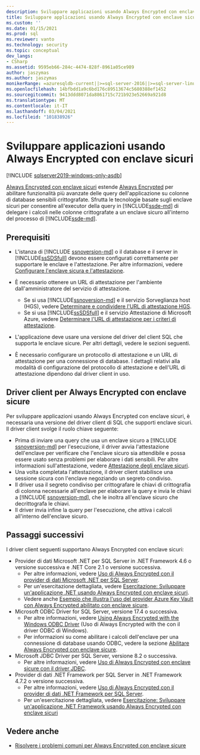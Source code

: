 ```yaml
---
description: Sviluppare applicazioni usando Always Encrypted con enclave sicuri
title: Sviluppare applicazioni usando Always Encrypted con enclave sicuri | Microsoft Docs
ms.custom: ''
ms.date: 01/15/2021
ms.prod: sql
ms.reviewer: vanto
ms.technology: security
ms.topic: conceptual
dev_langs:
- CSharp
ms.assetid: 9595eb66-284c-4474-828f-8961a05ce989
author: jaszymas
ms.author: jaszymas
monikerRange: =azuresqldb-current||>=sql-server-2016||>=sql-server-linux-2017||=azuresqldb-mi-current
ms.openlocfilehash: 14bfbdd1a9c6bd176c89513674c5680388ef1452
ms.sourcegitcommit: 9413ddd8071da8861715c721b923e52669a921d8
ms.translationtype: MT
ms.contentlocale: it-IT
ms.lasthandoff: 03/04/2021
ms.locfileid: "101838926"
---
```

# <a name="develop-applications-using-always-encrypted-with-secure-enclaves"></a>Sviluppare applicazioni usando Always Encrypted con enclave sicuri
[!INCLUDE [sqlserver2019-windows-only-asdb](../../../includes/applies-to-version/sqlserver2019-windows-only-asdb.md)]

[Always Encrypted con enclave sicuri](always-encrypted-enclaves.md) estende [Always Encrypted](always-encrypted-database-engine.md) per abilitare funzionalità più avanzate delle query dell'applicazione su colonne di database sensibili crittografate. Sfrutta le tecnologie basate sugli enclave sicuri per consentire all'executor della query in [!INCLUDE[ssde-md](../../../includes/ssde-md.md)] di delegare i calcoli nelle colonne crittografate a un enclave sicuro all'interno del processo di [!INCLUDE[ssde-md](../../../includes/ssde-md.md)].

## <a name="prerequisites"></a>Prerequisiti

- L'istanza di [!INCLUDE [ssnoversion-md](../../../includes/ssnoversion-md.md)] o il database e il server in [!INCLUDE[ssSDSfull](../../../includes/sssdsfull-md.md)] devono essere configurati correttamente per supportare le enclave e l'attestazione. Per altre informazioni, vedere [Configurare l'enclave sicura e l'attestazione](configure-always-encrypted-enclaves.md#set-up-the-secure-enclave-and-attestation).
- È necessario ottenere un URL di attestazione per l'ambiente dall'amministratore del servizio di attestazione.

  - Se si usa [!INCLUDE[ssnoversion-md](../../../includes/ssnoversion-md.md)] e il servizio Sorveglianza host (HGS), vedere [Determinare e condividere l'URL di attestazione HGS](../../../relational-databases/security/encryption/always-encrypted-enclaves-host-guardian-service-deploy.md#step-6-determine-and-share-the-hgs-attestation-url).
  - Se si usa [!INCLUDE[ssSDSfull](../../../includes/sssdsfull-md.md)] e il servizio Attestazione di Microsoft Azure, vedere [Determinare l'URL di attestazione per i criteri di attestazione](./always-encrypted-enclaves.md?view=sql-server-ver15#secure-enclave-attestation).

- L'applicazione deve usare una versione del driver del client SQL che supporta le enclave sicure. Per altri dettagli, vedere le sezioni seguenti.

- È necessario configurare un protocollo di attestazione e un URL di attestazione per una connessione di database. I dettagli relativi alla modalità di configurazione del protocollo di attestazione e dell'URL di attestazione dipendono dal driver client in uso.

## <a name="client-drivers-for-always-encrypted-with-secure-enclaves"></a>Driver client per Always Encrypted con enclave sicure

Per sviluppare applicazioni usando Always Encrypted con enclave sicuri, è necessaria una versione del driver client di SQL che supporti enclave sicuri. Il driver client svolge il ruolo chiave seguente:

- Prima di inviare una query che usa un enclave sicuro a [!INCLUDE [ssnoversion-md](../../../includes/ssnoversion-md.md)] per l'esecuzione, il driver avvia l'attestazione dell'enclave per verificare che l'enclave sicuro sia attendibile e possa essere usato senza problemi per elaborare i dati sensibili. Per altre informazioni sull'attestazione, vedere [Attestazione degli enclave sicuri](always-encrypted-enclaves.md#secure-enclave-attestation).
- Una volta completata l'attestazione, il driver client stabilisce una sessione sicura con l'enclave negoziando un segreto condiviso.
- Il driver usa il segreto condiviso per crittografare le chiavi di crittografia di colonna necessarie all'enclave per elaborare la query e invia le chiavi a [!INCLUDE [ssnoversion-md](../../../includes/ssnoversion-md.md)], che le inoltra all'enclave sicuro che decrittografa le chiavi. 
- Il driver invia infine la query per l'esecuzione, che attiva i calcoli all'interno dell'enclave sicuro.

## <a name="next-steps"></a>Passaggi successivi

I driver client seguenti supportano Always Encrypted con enclave sicuri:

- Provider di dati Microsoft .NET per SQL Server in .NET Framework 4.6 o versione successiva e .NET Core 2.1 o versione successiva. 
    - Per altre informazioni, vedere [Uso di Always Encrypted con il provider di dati Microsoft .NET per SQL Server](../../../connect/ado-net/sql/sqlclient-support-always-encrypted.md).
    - Per un'esercitazione dettagliata, vedere [Esercitazione: Sviluppare un'applicazione .NET usando Always Encrypted con enclave sicuri](../../../connect/ado-net/sql/tutorial-always-encrypted-enclaves-develop-net-apps.md).
    - Vedere anche [Esempio che illustra l'uso del provider Azure Key Vault con Always Encrypted abilitato con enclave sicure](../../../connect/ado-net/sql/azure-key-vault-enclave-example.md).
- Microsoft ODBC Driver for SQL Server, versione 17.4 o successiva. 
    - Per altre informazioni, vedere [Using Always Encrypted with the Windows ODBC Driver](../../../connect/odbc/using-always-encrypted-with-the-odbc-driver.md) (Uso di Always Encrypted with the con il driver ODBC di Windows). 
    - Per informazioni su come abilitare i calcoli dell'enclave per una connessione di database usando ODBC, vedere la sezione [Abilitare Always Encrypted con enclave sicure](../../../connect/odbc/using-always-encrypted-with-the-odbc-driver.md#enabling-always-encrypted-with-secure-enclaves).
- Microsoft JDBC Driver per SQL Server, versione 8.2 o successiva.
    - Per altre informazioni, vedere [Uso di Always Encrypted con enclave sicure con il driver JDBC](../../../connect/jdbc/using-always-encrypted-with-secure-enclaves-with-the-jdbc-driver.md).
- Provider di dati .NET Framework per SQL Server in .NET Framework 4.7.2 o versione successiva. 
    - Per altre informazioni, vedere [Uso di Always Encrypted con il provider di dati .NET Framework per SQL Server](../../../relational-databases/security/encryption/develop-using-always-encrypted-with-net-framework-data-provider.md).
    - Per un'esercitazione dettagliata, vedere [Esercitazione: Sviluppare un'applicazione .NET Framework usando Always Encrypted con enclave sicuri](../tutorial-always-encrypted-enclaves-develop-net-framework-apps.md)

## <a name="see-also"></a>Vedere anche

- [Risolvere i problemi comuni per Always Encrypted con enclave sicure](always-encrypted-enclaves-troubleshooting.md)